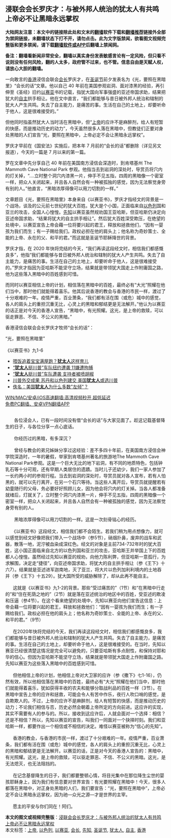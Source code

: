  <h2>浸联会会长罗庆才：与被外邦人统治的犹太人有共鸣 上帝必不让黑暗永远掌权</h2> <p class="notice"><b>大陆网友注意：本文中的链接除此处和文末的<a href="https://github.com/bannedbook/fanqiang" >翻墙</a>软件下载和<a href="https://github.com/killgcd/justmysocks/blob/master/README.md">翻墙推荐</a>链接外全部为禁网链接，未翻墙状态下打不开，请勿点击。此为文字版禁闻，欲看图文视频完整版和更多禁闻，请下载<a href="https://github.com/bannedbook/fanqiang">翻墙软件或APP</a>后翻墙上禁闻网。</p><p>备注：翻墙看新闻非常安全，翻墙以真实身份发表敏感言论有一定风险，但只看不说则没有任何风险，翻的人太多，政府管不过来，也不管。信息自由是天赋人权，请放心大胆的翻墙。</b></p>  <div class="entry">  <p>一向敢言的<a href="https://www.bannedbook.org/bnews/tag/%e9%a6%99%e6%b8%af/" class="st_tag internal_tag" rel="tag" title="标签 香港 下的日志">香港</a>浸信会联会<a href="https://www.bannedbook.org/bnews/tag/%E4%BC%9A%E9%95%BF/" class="st_tag internal_tag" rel="tag" title="标签 会长 下的日志">会长</a>罗庆才，在<a href="https://www.bannedbook.org/bnews/tag/%e5%9c%a3%e8%af%9e%e8%8a%82/" class="st_tag internal_tag" rel="tag" title="标签 圣诞节 下的日志">圣诞节</a>前夕发表名为《光，要照在黑暗里》“会长的话”文章。他以自己 40 年前在美国参观岩洞、面对漆黑的经验，再引伸至《圣经》旧约<a href="https://www.bannedbook.org/bnews/tag/%e4%bb%a5%e8%b5%9b%e4%ba%9a/" class="st_tag internal_tag" rel="tag" title="标签 以赛亚 下的日志">以赛亚</a>书的记载，指犹大国向军事强盛的亚述帝国求助，结果把犹大的<a href="https://www.bannedbook.org/bnews/tag/%E8%87%AA%E4%B8%BB/" class="st_tag internal_tag" rel="tag" title="标签 自主 下的日志">自主</a>拱手相让。他在文中直言，“我们都能够与昔日被外邦人统治和辖制的犹大人产生共鸣。失去了自主能力，是痛苦的事。生活在自己的土地上，却要听命于他人，这是很难接受的。”</p> <p>但他同时指虽然犹大人当时活在黑暗中，但“<a href="https://www.bannedbook.org/bnews/tag/%e4%b8%8a%e5%b8%9d/" class="st_tag internal_tag" rel="tag" title="标签 上帝 下的日志">上帝</a>的应许不是麻醉剂，给人有短暂的快感，而是推动历史的动力”，今天虽然很多人落在黑暗中，但教徒们正要对身处黑暗的人们宣告“光，要照在黑暗中，上帝必定不会让黑暗永远掌权”。</p>  <p>罗庆才早前在《国安法》实施后，把本年 7 月前的“会长的话”都删除（详见另文报道），今天的一篇是 7 月以来的第一篇。</p> <p>罗在文章中先分享自己 40 年前在美国南方浸信会深造时，到肯塔基州 The Mammoth Cave National Park 参观。他指当去到岩洞的深处时，导赏员将穴内的灯关掉，“&#8230;.立时整个洞穴内漆黑一片，伸手不见五指，四周的黑暗像一个密室一样，把众人关闭起来，并且各人自然会有一种被孤独的感觉，因为无法察觉身旁有别的人。”他直言，“黑暗浓厚得像可以用刀切割的一样。”</p>  <p>文章题目《光，要照在黑暗里》本身来自《以赛亚书》，罗庆才指经文的背景是一个战场，谈及的公元前七世纪的犹大百姓。犹大是个小国，正面临来自<a href="https://www.bannedbook.org/bnews/tag/%e4%bb%a5%e8%89%b2%e5%88%97/" class="st_tag internal_tag" rel="tag" title="标签 以色列 下的日志">以色列</a>国和亚兰的攻击，全国人心惶惶。<a href="https://www.bannedbook.org/bnews/tag/%e5%85%88%e7%9f%a5/" class="st_tag internal_tag" rel="tag" title="标签 先知 下的日志">先知</a>以赛亚虽然规劝国王亚哈斯，但亚哈斯仍决定向亚述帝国求助，“结果将犹大的自主拱手相让”。然后犹大百姓深受欺压，在绝望的处境中，以赛亚宣告上帝会藉一位将要兴起的君王，释放和拯救他们，“因有一婴孩为我们而生；有一子赐给我们。政权必担在他的肩头上；他名称为奇妙策士、全能的上帝、永在的父、和平的君。”而这就是圣诞节耶稣降世的背景。</p> <p>罗庆才指，在 2020 年快将完结的今天，“我们再读这段经文时，相信我们都感慨良多”，他指“我们都能够与昔日被外邦人统治和辖制的犹大人产生共鸣。失去了自主能力，是痛苦的事。生活在自己的土地上，却要听命于他人，这是很难接受的。”罗庆才指因为亚哈斯不能坚守立场，结果就是带领犹大国走上作附庸国之路，他为这些落入黑暗中的百姓感到可惜。</p>  <p>而同时以赛亚相信上帝的计划，相信落在黑暗中的百姓，最终必有“大光”照耀在他们当中，那时他们就能得着喜乐。他其后说香港的教会与香港的市民一样，渡过了十分艰难的一年。疫情严重，百业萧条，“我们都有活在围（或危）城中的感觉，各人的肩头上的重担沉重无比，心灵上的黑暗和郁结更是无法解开。”他认为以赛亚的话正是对今天的香港人宣告，“黑暗中，有光照耀。这光，是上帝的救赎，可以驱走罪恶、不信、不公义的黑暗。”</p> <p>香港浸信会联会会长罗庆才牧师“会长的话”：</p>  <p>“光，要照在黑暗里”<br />  <br /> 《以赛亚书》九1-6</p> <ul class='op-related-articles' title='相关阅读'> <li><a href='https://www.bannedbook.org/bnews/lifebaike/20201113/1430357.html' target='_blank'>喂饭追着宝宝满屋跑？<b>犹太人</b>这样育儿</a></li> <li><a href='https://www.bannedbook.org/bnews/taiwannews/20201027/1421230.html' target='_blank'>“<b>犹太人</b>挺川普”车队纽约遭袭 11嫌遭拘捕</a></li> <li><a href='https://www.bannedbook.org/bnews/bannedvideo/20201027/1420857.html' target='_blank'>“<b>犹太人</b>挺川普”车队遭袭 支持者被喷胡椒</a></li> <li><a href='https://www.bannedbook.org/bnews/worldnews/usa/20201025/1419748.html' target='_blank'>川普外交成果 苏丹和以色列建交 美国<b>犹太人</b>或选川普</a></li> <li><a href='https://www.bannedbook.org/bnews/baitai/20201013/1412724.html' target='_blank'>佚名：美国<b>犹太人</b>为什么多数&quot;左倾&quot;？</a></li> </ul> <p class="texttj"> <a href="https://github.com/bannedbook/fanqiang/wiki/V2ray%E6%9C%BA%E5%9C%BA" target="_blank">WIN/MAC/安卓/iOS高速翻墙:高清视频秒开,超低延迟</a><br/> <a href="https://github.com/bannedbook/fanqiang/wiki/%E7%A6%81%E9%97%BB%E7%BD%91%E5%AE%89%E5%8D%93%E7%BF%BB%E5%A2%99%E6%96%B0%E9%97%BBAPP" target="_blank">免费PC翻墙、安卓VPN翻墙APP</a></p><p> <br />        各位浸会人，已有一段时间没有借“会长的话”与大家见面了。趁这记载基督降生的日子，与各位分享一点心底话。<br />  <br />        你经历过的黑暗，有多深沉？<br />  <br />        曾经与教会的弟兄姊妹分享过这经验：差不多四十年前，在美国南方浸信会神学院深造时，一年的暑假，举家到肯塔基州著名的旅游地The Mammoth Cave National Park参观。这是一个巨大无比的地下岩洞，有不同的地质特色，包括钟乳石等十分可观，还有早期人类居住的遗蹟。当时儿子还幼少，我们一家人参加了一长约两小时的参观行程。当去到岩洞的深处时，导赏员就对各人宣布，若有人怕黑的，就可以先行离开，在另一个石穴等待。当这些人离开后，导赏员就提醒若有幼童随行的父母，务必要好好照顾儿女，因为他会将穴内的灯关掉。当各人都准备就绪后，灯就关了，立时整个洞穴内漆黑一片，伸手不见五指，四周的黑暗像一个密室一样，把众人关闭起来，并且各人自然会有一种被孤独的感觉，因为无法察觉身旁有别的人。<br />  <br />        黑暗浓厚得像可以用刀切割的一样。这是一次刻骨铭心的经历。<br />  <br />      《以赛亚书》这段经文，相信我们都不会陌生。若我们稍为用点想像力，就可以感觉到经文好像把我们带入一个战场中（参5节），硝烟扑鼻，废弃的战车和武器，散落一地，泥泞被血染成深红色。经文的对象是主前734-732年时的犹大百姓，这小国正面临来自北方的以色列国和亚兰的攻击，亚哈斯王并举国上下的百姓都人心惶惶。虽然经过先知以赛亚的规劝，向他力陈利弊，但亚哈斯一意孤行，为求解围，决定走“捷径”，向亚述帝国求助，将犹大的自主拱手相让（参《王下》十六7）。结果就是亚述进军迦南地，灭了亚兰，将大片以色列加利利境内的土地吞并（参《王下》十五29）。犹大国所受的威胁解除了，却从此再不能自主。<br />  <br />       这就是《以赛亚书》九1-2的背景。那些“受过痛苦的”（1节）和“在黑暗中行走的”和“住在死荫之地的”（2节）就是落在亚述统治的地区中的百姓，受亚述的欺凌和压逼（参4节）。在这个看来绝望的处境中，先知以赛亚向他们宣告这信息：上帝会藉一位将要兴起的君王，释放和拯救他们：“因有一婴孩为我们而生；有一子赐给我们。政权必担在他的肩头上；他名称为奇妙策士、全能的上帝、永在的父、和平的君。”（9节）<br />  <br />       在2020年快将完结的今天，我们再读这段经文时，相信我们都感慨良多，我们都能够与昔日被外邦人统治和辖制的犹大人产生共鸣。失去了自主能力，是痛苦的事。生活在自己的土地上，却要听命于他人，这是很难接受的。在当时，先知以赛亚已经很清楚这情况是完全可以避免的，只要亚哈斯有多点耐性，和保持对耶和华的信心。但因为亚哈斯不能坚守立场，结果就是带领犹大国走上作附庸国之路。先知以赛亚为这些落入黑暗中的百姓感到可惜。<br />  <br />       但他相信上帝的计划，他相信上帝对大卫家的应许（参《撒下》七1-16），仍然有效，所以他相信落在黑暗中的百姓，最终必有“大光”照耀在他们当中，那时他们就能得着喜乐，犹如获得丰收的农夫和能够分取战利品的百姓一样（3节）。在黑暗中宣告上帝的应许和拯救，可能会令人有苦中作乐，夜行人吹口哨的感觉，是自欺欺人的。不过，上帝的应许不是麻醉剂，给人有短暂的快感，而是推动历史的动力；不论我们相信与否，历史必然会朝着上帝所定的方向前进。这应许的实现，其实不需要有人的参与的。所以，接收到这应许后，人就会面对一个选择：相信？还是不相信？所以，先知以赛亚的宣告，叫我们一同面对一个抉择时刻。我们和亚哈斯一样，都要作出一个相信或不相信的决定。难怪以赛亚被称为“信心的先知”。<br />  <br />       香港的教会，与香港的市民一样，渡过了十分艰难的一年。疫情严重，百业萧条，我们都有活在围（或危）城中的感觉，各人的肩头上的重担沉重无比，心灵上的黑暗和郁结更是无法解开。以赛亚的话，正是对今天的香港人宣告的：黑暗中，有光照耀。这光，是上帝的救赎，可以驱走罪恶、不信、不公义的黑暗。这光，是无法熄灭，也无法阻挡的。<br />  <br />       在记念基督降生的日子，我们都要整顿心情，将目光集中在那位降生尘世的婴孩耶稣身上，因为我们有信息要对世界宣告：有光要照耀在黑暗中！今天，很多人都落在黑暗中，对正身处黑暗的人们，我们要宣告：“光，要照在黑暗中”，上帝必定不会让黑暗永远掌权，因为祂—众光之源—才是世界的主宰。<br />  <br />       愿主的平安与你们同在！阿们。</p><a name='sharetosocial'></a>       <div><b>本文的图文或视频完整版</b>：<a href='https://www.bannedbook.org/bnews/comments/20201225/1454419.html'>浸联会会长罗庆才：与被外邦人统治的犹太人有共鸣 上帝必不让黑暗永远掌权</a></div>  </div><!--END ENTRY--> <div class="postfooter"> <div>本文标签：<a href="https://www.bannedbook.org/bnews/tag/%e4%b8%8a%e5%b8%9d/" rel="tag">上帝</a>, <a href="https://www.bannedbook.org/bnews/tag/%e4%bb%a5%e8%89%b2%e5%88%97/" rel="tag">以色列</a>, <a href="https://www.bannedbook.org/bnews/tag/%e4%bb%a5%e8%b5%9b%e4%ba%9a/" rel="tag">以赛亚</a>, <a href="https://www.bannedbook.org/bnews/tag/%E4%BC%9A%E9%95%BF/" rel="tag">会长</a>, <a href="https://www.bannedbook.org/bnews/tag/%e5%85%88%e7%9f%a5/" rel="tag">先知</a>, <a href="https://www.bannedbook.org/bnews/tag/%e5%9c%a3%e8%af%9e%e8%8a%82/" rel="tag">圣诞节</a>, <a href="https://www.bannedbook.org/bnews/tag/%e7%8a%b9%e5%a4%aa%e4%ba%ba/" rel="tag">犹太人</a>, <a href="https://www.bannedbook.org/bnews/tag/%E8%87%AA%E4%B8%BB/" rel="tag">自主</a>, <a href="https://www.bannedbook.org/bnews/tag/%e9%a6%99%e6%b8%af/" rel="tag">香港</a></div>  </div><!--END POSTFOOTER--> 